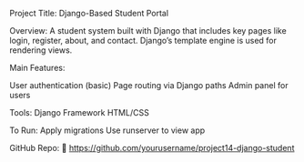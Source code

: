 Project Title: Django-Based Student Portal

Overview:
A student system built with Django that includes key pages like login, register, about, and contact. Django’s template engine is used for rendering views.

Main Features:

User authentication (basic)
Page routing via Django paths
Admin panel for users

Tools:
Django Framework
HTML/CSS

To Run:
Apply migrations
Use runserver to view app

GitHub Repo:
🔗 https://github.com/yourusername/project14-django-student


